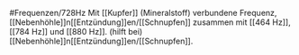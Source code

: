 #Frequenzen/728Hz
Mit [[Kupfer]] (Mineralstoff) verbundene Frequenz, [[Nebenhöhle]]n[[Entzündung]]en/[[Schnupfen]] zusammen mit [[464 Hz]], [[784 Hz]] und [[880 Hz]].
(hilft bei) [[Nebenhöhle]]n[[Entzündung]]en/[[Schnupfen]].